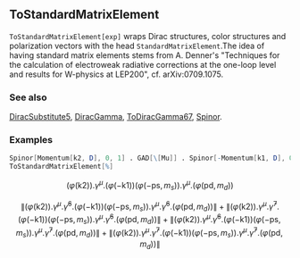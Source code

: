 ## ToStandardMatrixElement

`ToStandardMatrixElement[exp]` wraps Dirac structures, color structures and polarization vectors with the head `StandardMatrixElement`.The idea of having standard matrix elements stems from A. Denner's "Techniques for the calculation of electroweak radiative corrections at the one-loop level and results for W-physics at LEP200", cf. arXiv:0709.1075.

### See also

[DiracSubstitute5](DiracSubstitute5), [DiracGamma](DiracGamma), [ToDiracGamma67](ToDiracGamma67), [Spinor](Spinor).

### Examples

```mathematica
Spinor[Momentum[k2, D], 0, 1] . GAD[\[Mu]] . Spinor[-Momentum[k1, D], 0, 1]*Spinor[-Momentum[ps, D], SMP["m_s"], 1] . GAD[\[Mu]] . Spinor[Momentum[pd, D], SMP["m_d"], 1]
ToStandardMatrixElement[%]
```

$$(\varphi (\text{k2})).\gamma ^{\mu }.(\varphi (-\text{k1})) \left(\varphi (-\text{ps},m_s)\right).\gamma ^{\mu }.\left(\varphi (\text{pd},m_d)\right)$$

$$\left\| (\varphi (\text{k2})).\gamma ^{\mu }.\bar{\gamma }^6.(\varphi (-\text{k1})) \left(\varphi (-\text{ps},m_s)\right).\gamma ^{\mu }.\bar{\gamma }^6.\left(\varphi (\text{pd},m_d)\right)\right\| +\left\| (\varphi (\text{k2})).\gamma ^{\mu }.\bar{\gamma }^7.(\varphi (-\text{k1})) \left(\varphi (-\text{ps},m_s)\right).\gamma ^{\mu }.\bar{\gamma }^6.\left(\varphi (\text{pd},m_d)\right)\right\| +\left\| (\varphi (\text{k2})).\gamma ^{\mu }.\bar{\gamma }^6.(\varphi (-\text{k1})) \left(\varphi (-\text{ps},m_s)\right).\gamma ^{\mu }.\bar{\gamma }^7.\left(\varphi (\text{pd},m_d)\right)\right\| +\left\| (\varphi (\text{k2})).\gamma ^{\mu }.\bar{\gamma }^7.(\varphi (-\text{k1})) \left(\varphi (-\text{ps},m_s)\right).\gamma ^{\mu }.\bar{\gamma }^7.\left(\varphi (\text{pd},m_d)\right)\right\|$$